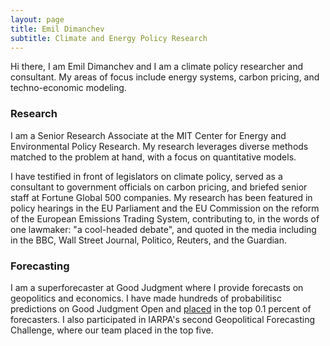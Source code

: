 ```yaml
---
layout: page
title: Emil Dimanchev
subtitle: Climate and Energy Policy Research
---
```


Hi there, I am Emil Dimanchev and I am a climate policy researcher and consultant. My areas of focus include energy systems, carbon pricing, and techno-economic modeling.

### Research
I am a Senior Research Associate at the MIT Center for Energy and Environmental Policy Research. My research leverages diverse methods matched to the problem at hand, with a focus on quantitative models. 

I have testified in front of legislators on climate policy, served as a consultant to government officials on carbon pricing, and briefed senior staff at Fortune Global 500 companies. My research has been featured in policy hearings in the EU Parliament and the EU Commission on the reform of the European Emissions Trading System, contributing to, in the words of one lawmaker: "a cool-headed debate", and quoted in the media including in the BBC, Wall Street Journal, Politico, Reuters, and the Guardian. 

### Forecasting
I am a superforecaster at Good Judgment where I provide forecasts on geopolitics and economics. I have made hundreds of probabilitisc predictions on Good Judgment Open and [placed](https://www.gjopen.com/memberships/57797/scores) in the top 0.1 percent of forecasters. I also participated in IARPA's second Geopolitical Forecasting Challenge, where our team placed in the top five.

